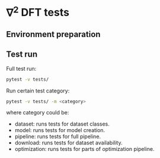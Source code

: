 # $\nabla^2$ DFT tests

## Environment preparation



## Test run

Full test run:
```bash
pytest -v tests/
```

Run certain test category:
```bash
pytest -v tests/ -m <category>
```
where category could be:
- dataset: runs tests for dataset classes.
- model: runs tests for model creation.
- pipeline: runs tests for full pipeline.
- download: runs tests for dataset availability.
- optimization: runs tests for parts of optimization pipeline.
